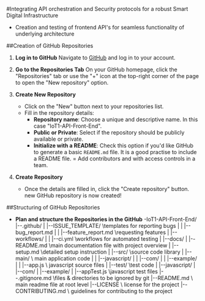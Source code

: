 #Integrating API orchestration and Security protocols for a robust Smart Digital Infrastructure
- Creation and testing of frontend API's for seamless functionality of underlying architecture 

##Creation of GitHub Repositories 
1. **Log in to GitHub**
   Navigate to [GitHub](https://github.com) and log in to your account.

2. **Go to the Repositories Tab**
   On your GitHub homepage, click the "Repositories" tab or use the "+" icon at the top-right corner of the page to open the "New repository" option.

3. **Create New Repository**  
   - Click on the "New" button next to your repositories list.
   - Fill in the repository details:
     - **Repository name**: Choose a unique and descriptive name. In this case "IoT1-API-Front-End".
     - **Public or Private**: Select if the repository should be publicly available or private.
     - **Initialize with a README**: Check this option if you'd like GitHub to generate a basic `README.md` 
       file. It is a good practise to include a README file.
   = Add contributors and with access controls in a team.

4. **Create Repository**  
   - Once the details are filled in, click the "Create repository" button.  
     new GitHub repository is now created!

##Structuring of GitHub Repositories
  - **Plan and structure the Repositories in the GitHub**
   -IoT1-API-Front-End/
    |--.github/
    |   |--ISSUE_TEMPLATE/  \\templates for reporting bugs
    |   |  |--bug_report.md
    |   |  |--feature_report.md  \\requesting features
    |   |--workflows/
    |   |  |--ci.yml  \\workflows for automated testing
    | 
    |--docs/
    |   |--README.md  \\main documentation file with project overview
    |   |--setup.md   \\detailed setup instruction
    |
    |--src/    \\source code library
    |  |--main/   \\ main application code
    |  |  |--javascript/
    |  |      |--com/
    |  |         |--example/
    |  |             |--app.js  \\ javascript source files
    |  |--test/   \\test code
    |      |--javascript/
    |          |--com/
    |             |--example/
    |                 |--appTest.js  \\javascript test files
    |--.gitignore.md  \\files & directories to be ignored by git
    |--README.md  \\ main readme file at root level
    |--LICENSE   \\ license for the project
    |--CONTRIBUTING.md  \\ guidelines for contributing to the project

